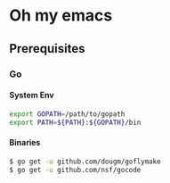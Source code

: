 # Oh my emacs

## Prerequisites

### Go

#### System Env

```bash
export GOPATH=/path/to/gopath
export PATH=${PATH}:${GOPATH}/bin
```

#### Binaries

```bash
$ go get -u github.com/dougm/goflymake
$ go get -u github.com/nsf/gocode
```
